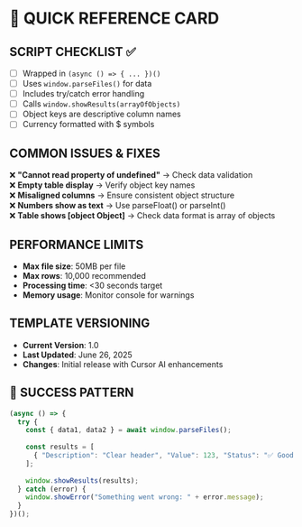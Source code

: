 # 🚀 QUICK REFERENCE CARD

## SCRIPT CHECKLIST ✅
- [ ] Wrapped in `(async () => { ... })()`
- [ ] Uses `window.parseFiles()` for data
- [ ] Includes try/catch error handling  
- [ ] Calls `window.showResults(arrayOfObjects)`
- [ ] Object keys are descriptive column names
- [ ] Currency formatted with $ symbols

## COMMON ISSUES & FIXES
❌ **"Cannot read property of undefined"** → Check data validation  
❌ **Empty table display** → Verify object key names  
❌ **Misaligned columns** → Ensure consistent object structure  
❌ **Numbers show as text** → Use parseFloat() or parseInt()  
❌ **Table shows [object Object]** → Check data format is array of objects

## PERFORMANCE LIMITS
- **Max file size**: 50MB per file
- **Max rows**: 10,000 recommended  
- **Processing time**: <30 seconds target
- **Memory usage**: Monitor console for warnings

## TEMPLATE VERSIONING
- **Current Version**: 1.0
- **Last Updated**: June 26, 2025  
- **Changes**: Initial release with Cursor AI enhancements

## 🎯 SUCCESS PATTERN
```javascript
(async () => {
  try {
    const { data1, data2 } = await window.parseFiles();
    
    const results = [
      { "Description": "Clear header", "Value": 123, "Status": "✅ Good" }
    ];
    
    window.showResults(results);
  } catch (error) {
    window.showError("Something went wrong: " + error.message);
  }
})();
```